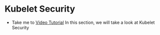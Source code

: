 # Kubelet Security
  - Take me to [Video Tutorial](https://kodekloud.com/courses/1378608/lectures/31704365)
  In this section, we will take a look at Kubelet Security
